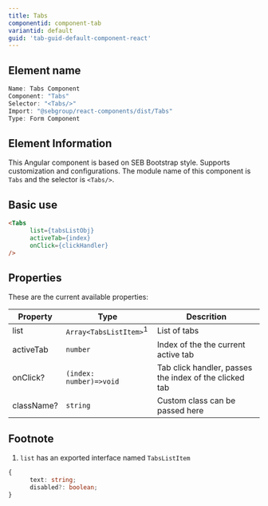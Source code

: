 ```yaml
---
title: Tabs
componentid: component-tab
variantid: default
guid: 'tab-guid-default-component-react'
---
```


## Element name
```javascript
Name: Tabs Component
Component: "Tabs"
Selector: "<Tabs/>"
Import: "@sebgroup/react-components/dist/Tabs"
Type: Form Component
```

## Element Information 
This Angular component is based on SEB Bootstrap style. Supports customization and configurations. The module name of this component is `Tabs` and the selector is `<Tabs/>`.

## Basic use
```html
<Tabs
      list={tabsListObj}
      activeTab={index}
      onClick={clickHandler}
/>
```

## Properties
These are the current available properties:

| Property   | Type                              | Descrition                                             |
| ---------- | --------------------------------- | ------------------------------------------------------ |
| list       | `Array<TabsListItem>`<sup>1</sup> | List of tabs                                           |
| activeTab  | `number`                          | Index of the the current active tab                    |
| onClick?   | `(index: number)=>void`           | Tab click handler, passes the index of the clicked tab |
| className? | `string`                          | Custom class can be passed here                        |

## Footnote
1. `list` has an exported interface named `TabsListItem`
```typescript
{
      text: string;
      disabled?: boolean;
}
```
